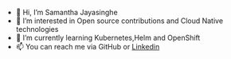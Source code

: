 - 👋 Hi, I’m Samantha Jayasinghe
- 👀 I’m interested in Open source contributions and Cloud Native technologies  
- 🌱 I’m currently learning Kubernetes,Helm and OpenShift
- 📫 You can reach me via GitHub or [Linkedin](https://www.linkedin.com/in/samanthatec/)

<!---
samanthajayasinghe/samanthajayasinghe is a ✨ special ✨ repository because its `README.md` (this file) appears on your GitHub profile.
You can click the Preview link to take a look at your changes.
--->
